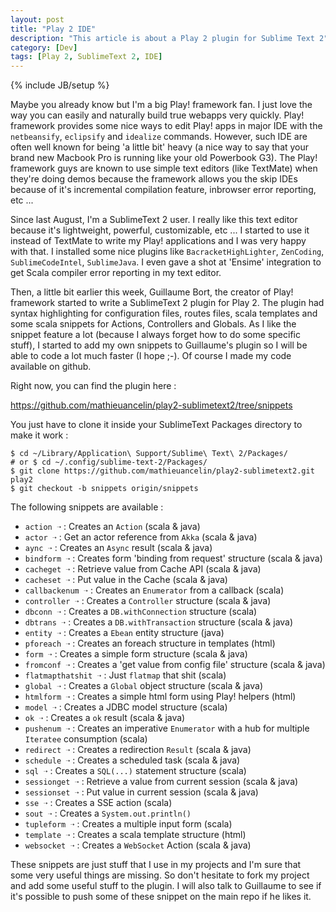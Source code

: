 ```yaml
---
layout: post
title: "Play 2 IDE"
description: "This article is about a Play 2 plugin for Sublime Text 2"
category: [Dev]
tags: [Play 2, SublimeText 2, IDE]
---
```

{% include JB/setup %}

Maybe you already know but I'm a big Play! framework fan. I just love the way you can easily and naturally build true webapps very quickly. Play! framework provides some nice ways to edit Play! apps in major IDE with the `netbeansify`, `eclipsify` and `idealize` commands. However, such IDE are often well known for being 'a little bit' heavy (a nice way to say that your brand new Macbook Pro is running like your old Powerbook G3). The Play! framework guys are known to use simple text editors (like TextMate) when they're doing demos because the framework allows you the skip IDEs because of it's incremental compilation feature, inbrowser error reporting, etc ...

Since last August, I'm a SublimeText 2 user. I really like this text editor because it's lightweight, powerful, customizable, etc ... I started to use it instead of TextMate to write my Play! applications and I was very happy with that. I installed some nice plugins like `BacracketHighLighter`, `ZenCoding`, `SublimeCodeIntel`, `SublimeJava`. I even gave a shot at 'Ensime' integration to get Scala compiler error reporting in my text editor. 

Then, a little bit earlier this week, Guillaume Bort, the creator of Play! framework started to write a SublimeText 2 plugin for Play 2. The plugin had syntax highlighting for configuration files, routes files, scala templates and some scala snippets for Actions, Controllers and Globals.  As I like the snippet feature a lot (because I always forget how to do some specific stuff), I started to add my own snippets to Guillaume's plugin so I will be able to code a lot much faster (I hope ;-). Of course I made my code available on github.

Right now, you can find the plugin here :

<a href="https://github.com/mathieuancelin/play2-sublimetext2/tree/snippets">https://github.com/mathieuancelin/play2-sublimetext2/tree/snippets</a>

You just have to clone it inside your SublimeText Packages directory to make it work :

    $ cd ~/Library/Application\ Support/Sublime\ Text\ 2/Packages/ 
    # or $ cd ~/.config/sublime-text-2/Packages/
    $ git clone https://github.com/mathieuancelin/play2-sublimetext2.git play2
    $ git checkout -b snippets origin/snippets

The following snippets are available :

- `action ➝` : Creates an `Action` (scala & java)
- `actor ➝` : Get an actor reference from `Akka` (scala & java)
- `aync ➝` : Creates an `Async` result (scala & java)
- `bindform ➝` : Creates form 'binding from request' structure (scala & java)
- `cacheget ➝` : Retrieve value from Cache API (scala & java)
- `cacheset ➝` : Put value in the Cache (scala & java)
- `callbackenum ➝` : Creates an `Enumerator` from a callback (scala)
- `controller ➝` : Creates a `Controller` structure (scala & java)
- `dbconn ➝` : Creates a `DB.withConnection` structure (scala)
- `dbtrans ➝` : Creates a `DB.withTransaction` structure (scala & java)
- `entity ➝` : Creates a `Ebean` entity structure (java)
- `pforeach ➝` : Creates an foreach structure in templates (html)
- `form ➝` : Creates a simple form structure (scala & java)
- `fromconf ➝` : Creates a 'get value from config file' structure (scala & java)
- `flatmapthatshit ➝` : Just `flatmap` that shit (scala)
- `global ➝` : Creates a `Global` object structure (scala & java)
- `htmlform ➝` : Creates a simple html form using Play! helpers (html)
- `model ➝` : Creates a JDBC model structure (scala)
- `ok ➝` : Creates a `ok` result (scala & java)
- `pushenum ➝` : Creates an imperative `Enumerator` with a hub for multiple `Iteratee` consumption (scala)
- `redirect ➝` : Creates a redirection `Result` (scala & java)
- `schedule ➝` : Creates a scheduled task (scala & java)
- `sql ➝` : Creates a `SQL(...)` statement structure (scala)
- `sessionget ➝` : Retrieve a value from current session (scala & java)
- `sessionset ➝` : Put value in current session (scala & java)
- `sse ➝` : Creates a SSE action (scala)
- `sout ➝` : Creates a `System.out.println()`
- `tupleform ➝` : Creates a multiple input form (scala)
- `template ➝` : Creates a scala template structure (html)
- `websocket ➝` : Creates a `WebSocket` Action (scala & java)

These snippets are just stuff that I use in my projects and I'm sure that some very useful things are missing. So don't hesitate to fork my project and add some useful stuff to the plugin. I will also talk to Guillaume to see if it's possible to push some of these snippet on the main repo if he likes it.